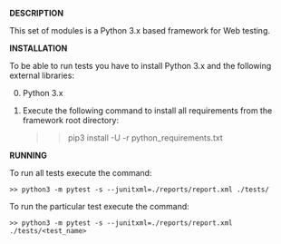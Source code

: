 **DESCRIPTION**

This set of modules is a Python 3.x based framework for Web testing.

**INSTALLATION**

To be able to run tests you have to install Python 3.x and the following external 
libraries:

0. Python 3.x 
1. Execute the following command to install all requirements from the framework root directory:

    >> pip3 install -U -r python_requirements.txt


**RUNNING**

To run all tests execute the command:
	
	>> python3 -m pytest -s --junitxml=./reports/report.xml ./tests/
	
To run the particular test execute the command:

	>> python3 -m pytest -s --junitxml=./reports/report.xml ./tests/<test_name>
